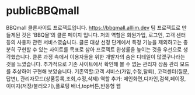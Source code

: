 # publicBBQmall
BBQmall 클론사이트 프로젝트입니다.
https://bbqmall.alllim.dev
팀 프로젝트로 만들게된 것은 'BBQ몰'의 클론 페이지 입니다. 저의 역할은 회원가입, 로그인, 고객 센터 등의 사용자 관련 서비스였습니다. 클론 대상 선정 단계에서 특정 기능을 제외하고는 충분히 구현할 수 있는 사이트를 목표로 삼아 프로젝트 완성률을 높이는 것을 우선으로 생각했습니다. 클론 과정 속에서 이용자들을 위한 개발자의 숨은 디테일이 많겠구나라는 것을 느꼈습니다. 추가적으로 기존 사이트에서 확인해 볼 수 없는 관리자 상품 관리 모드를 추상하여 구현해 보았습니다.
기존역할:고객 서비스(가입,수정,탈퇴), 고객센터(질문,답변), 관리자모드(상품등록,조회,수정,삭제)
역할 추가: 메인화면,디자인,검색,페이징,이미지(저장/불러오기),플로팅 배너,top버튼,반응형 웹
